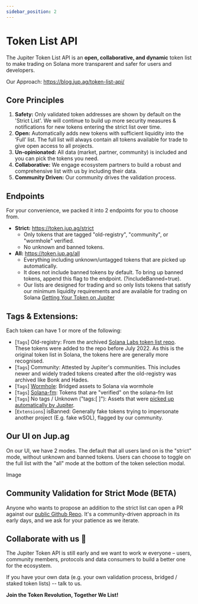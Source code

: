 ```yaml
---
sidebar_position: 2
---
```


# Token List API

The Jupiter Token List API is an **open, collaborative, and dynamic** token list to make trading on Solana more transparent and safer for users and developers.

Our Approach: https://blog.jup.ag/token-list-api/

## Core Principles

1. **Safety:** Only validated token addresses are shown by default on the 'Strict List'. We will continue to build up more security measures & notifications for new tokens entering the strict list over time.
2. **Open:** Automatically adds new tokens with sufficient liquidity into the ‘Full’ list. The full list will always contain all tokens available for trade to give open access to all projects.
3. **Un-opinionated:** All data (market, partner, community) is included and you can pick the tokens you need.
4. **Collaborative:** We engage ecosystem partners to build a robust and comprehensive list with us by including their data.
5. **Community Driven:** Our community drives the validation process.

## Endpoints

For your convenience, we packed it into 2 endpoints for you to choose from.

- **Strict:** https://token.jup.ag/strict 
    - Only tokens that are tagged "old-registry", "community", or "wormhole" verified. 
    - No unknown and banned tokens. 
- **All:** https://token.jup.ag/all
    - Everything including unknown/untagged tokens that are picked up automatically.
    - It does not include banned tokens by default. To bring up banned tokens, append this flag to the endpoint. (?includeBanned=true).
    - Our lists are designed for trading and so only lists tokens that satisfy our minimum liquidity requirements and are available for trading on Solana [Getting Your Token on Jupiter](/docs/notes/getting-tokens-on-jup)

## Tags & Extensions:

Each token can have 1 or more of the following:

- [`Tags`] Old-registry: From the archived [Solana Labs token list repo](https://github.com/solana-labs/token-list). These tokens were added to the repo before July 2022. As this is the original token list in Solana, the tokens here are generally more recognised. 
- [`Tags`] Community: Attested by Jupiter's communities. This includes newer and widely traded tokens created after the old-registry was archived like Bonk and Hades.
- [`Tags`] [Wormhole](https://github.com/wormhole-foundation/wormhole-token-list/blob/main/content/dest_solana.md): Bridged assets to Solana via wormhole 
- [`Tags`] [Solana-fm](https://docs.solana.fm/api-reference/tokens): Tokens that are "verified" on the solana-fm list
- [`Tags`] No tags / Unknown ("tags:[ ]"): Assets that were [picked up automatically by Jupiter](../notes/getting-tokens-on-jup). 
- [`Extensions`] isBanned: Generally fake tokens trying to impersonate another project (E.g. fake wSOL), flagged by our community.

## Our UI on Jup.ag 

On our UI, we have 2 modes. The default that all users land on is the "strict" mode, without unknown and banned tokens. Users can choose to toggle on the full list with the "all" mode at the bottom of the token selection modal. 

Image

## Community Validation for Strict Mode (BETA)

Anyone who wants to propose an addition to the strict list can open a PR against our [public Github Repo](https://github.com/jup-ag/token-list). It's a community-driven approach in its early days, and we ask for your patience as we iterate.

## Collaborate with us 🤝  

The Jupiter Token API is still early and we want to work w everyone – users, community members, protocols and data consumers to build a better one for the ecosystem.

If you have your own data (e.g. your own validation process, bridged / staked token lists) -- talk to us.

**Join the Token Revolution, Together We List!**